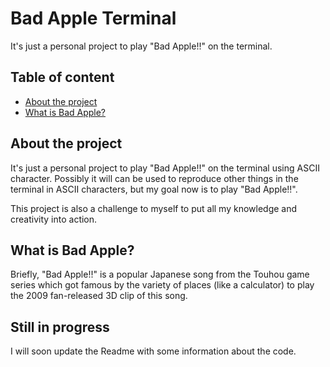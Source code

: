 # Bad Apple Terminal
It's just a personal project to play "Bad Apple!!" on the terminal.

## Table of content
* [About the project](about-the-project)
* [What is Bad Apple?](what-is-bad-apple?)

## About the project
It's just a personal project to play "Bad Apple!!" on the terminal using ASCII character. Possibly it will can be used to reproduce other things in the terminal in ASCII characters, but my goal now is to play "Bad Apple!!".

This project is also a challenge to myself to put all my knowledge and creativity into action.

## What is Bad Apple?
Briefly, "Bad Apple!!" is a popular Japanese song from the Touhou game series which got famous by the variety of places (like a calculator) to play the 2009 fan-released 3D clip of this song. 

## Still in progress
I will soon update the Readme with some information about the code.
